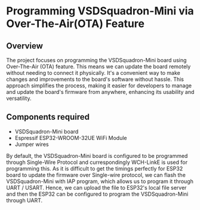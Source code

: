 # Programming VSDSquadron-Mini via Over-The-Air(OTA) Feature

## Overview
The project focuses on programming the VSDSquadron-Mini board using Over-The-Air (OTA) feature. This means we can update the board remotely without needing to connect it physically. It's a convenient way to make changes and improvements to the board's software without hassle. This approach simplifies the process, making it easier for developers to manage and update the board's firmware from anywhere, enhancing its usability and versatility.

## Components required
* VSDSquadron-Mini board
* Espressif ESP32-WROOM-32UE WiFi Module
* Jumper wires

By default, the VSDSquadron-Mini board is configured to be programmed through Single-Wire Protocol and currespondingly WCH-LinkE is used for programming this. As it is difficult to get the timings perfectly for ESP32 board to update the firmware over Single-wire protocol, we can flash the VSDSquadron-Mini with IAP program, which allows us to program it through UART / USART. Hence, we can upload the file to ESP32's local file server and then the ESP32 can be configured to program the VSDSquadron-Mini through UART.

